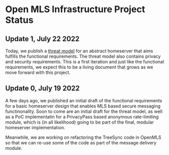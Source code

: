 # Open MLS Infrastructure Project Status

## Update 1, July 22 2022

Today, we publish a [threat model](./threat_model.md) for an abstract homeserver that aims fulfills the functional requirements. The threat model also contains privacy and security requirements. This is a first iteration and just like the functional requirements, we expect this to be a living document that grows as we move forward with this project.

## Update 0, July 19 2022

A few days ago, we published an initial draft of the functional requirements for a basic homeserver design that enables MLS based secure messaging functinonality. Soon to come are an initial draft for the threat model, as well as a PoC implementatin for a PrivacyPass based anonymous rate-limiting module, which is (in all likelihood) going to be part of the final, modular homeserver implementation.

Meanwhile, we are working on refactoring the TreeSync code in OpenMLS so that we can re-use some of the code as part of the message delivery module.